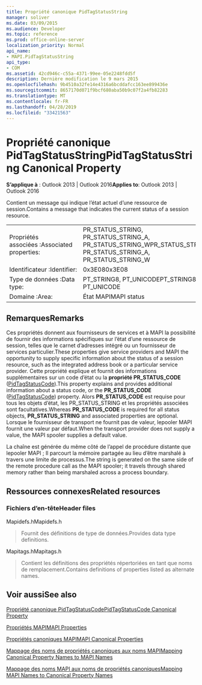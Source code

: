 ```yaml
---
title: Propriété canonique PidTagStatusString
manager: soliver
ms.date: 03/09/2015
ms.audience: Developer
ms.topic: reference
ms.prod: office-online-server
localization_priority: Normal
api_name:
- MAPI.PidTagStatusString
api_type:
- COM
ms.assetid: 42cd946c-c55a-4371-99ee-05e2248fdd5f
description: Dernière modification le 9 mars 2015
ms.openlocfilehash: 9b4510a32fe14e4316a6bcddafcc163ee899436e
ms.sourcegitcommit: 8657170d071f9bcf680aba50b9c07f2a4fb82283
ms.translationtype: MT
ms.contentlocale: fr-FR
ms.lasthandoff: 04/28/2019
ms.locfileid: "33421563"
---
```

# <a name="pidtagstatusstring-canonical-property"></a><span data-ttu-id="4fa55-103">Propriété canonique PidTagStatusString</span><span class="sxs-lookup"><span data-stu-id="4fa55-103">PidTagStatusString Canonical Property</span></span>

  
  
<span data-ttu-id="4fa55-104">**S’applique à** : Outlook 2013 | Outlook 2016</span><span class="sxs-lookup"><span data-stu-id="4fa55-104">**Applies to**: Outlook 2013 | Outlook 2016</span></span> 
  
<span data-ttu-id="4fa55-105">Contient un message qui indique l’état actuel d’une ressource de session.</span><span class="sxs-lookup"><span data-stu-id="4fa55-105">Contains a message that indicates the current status of a session resource.</span></span> 
  
|||
|:-----|:-----|
|<span data-ttu-id="4fa55-106">Propriétés associées :</span><span class="sxs-lookup"><span data-stu-id="4fa55-106">Associated properties:</span></span>  <br/> |<span data-ttu-id="4fa55-107">PR_STATUS_STRING, PR_STATUS_STRING_A, PR_STATUS_STRING_W</span><span class="sxs-lookup"><span data-stu-id="4fa55-107">PR_STATUS_STRING, PR_STATUS_STRING_A, PR_STATUS_STRING_W</span></span>  <br/> |
|<span data-ttu-id="4fa55-108">Identificateur :</span><span class="sxs-lookup"><span data-stu-id="4fa55-108">Identifier:</span></span>  <br/> |<span data-ttu-id="4fa55-109">0x3E08</span><span class="sxs-lookup"><span data-stu-id="4fa55-109">0x3E08</span></span>  <br/> |
|<span data-ttu-id="4fa55-110">Type de données :</span><span class="sxs-lookup"><span data-stu-id="4fa55-110">Data type:</span></span>  <br/> |<span data-ttu-id="4fa55-111">PT_STRING8, PT_UNICODE</span><span class="sxs-lookup"><span data-stu-id="4fa55-111">PT_STRING8, PT_UNICODE</span></span>  <br/> |
|<span data-ttu-id="4fa55-112">Domaine :</span><span class="sxs-lookup"><span data-stu-id="4fa55-112">Area:</span></span>  <br/> |<span data-ttu-id="4fa55-113">État MAPI</span><span class="sxs-lookup"><span data-stu-id="4fa55-113">MAPI status</span></span>  <br/> |
   
## <a name="remarks"></a><span data-ttu-id="4fa55-114">Remarques</span><span class="sxs-lookup"><span data-stu-id="4fa55-114">Remarks</span></span>

<span data-ttu-id="4fa55-115">Ces propriétés donnent aux fournisseurs de services et à MAPI la possibilité de fournir des informations spécifiques sur l’état d’une ressource de session, telles que le carnet d’adresses intégré ou un fournisseur de services particulier.</span><span class="sxs-lookup"><span data-stu-id="4fa55-115">These properties give service providers and MAPI the opportunity to supply specific information about the status of a session resource, such as the integrated address book or a particular service provider.</span></span> <span data-ttu-id="4fa55-116">Cette propriété explique et fournit des informations supplémentaires sur un code d’état ou la **propriété PR_STATUS_CODE** ([PidTagStatusCode](pidtagstatuscode-canonical-property.md)).</span><span class="sxs-lookup"><span data-stu-id="4fa55-116">This property explains and provides additional information about a status code, or the **PR_STATUS_CODE** ([PidTagStatusCode](pidtagstatuscode-canonical-property.md)) property.</span></span> <span data-ttu-id="4fa55-117">Alors **PR_STATUS_CODE** est requise pour tous les objets d’état,  les PR_STATUS_STRING et les propriétés associées sont facultatives.</span><span class="sxs-lookup"><span data-stu-id="4fa55-117">Whereas **PR_STATUS_CODE** is required for all status objects, **PR_STATUS_STRING** and associated properties are optional.</span></span> <span data-ttu-id="4fa55-118">Lorsque le fournisseur de transport ne fournit pas de valeur, lepooler MAPI fournit une valeur par défaut.</span><span class="sxs-lookup"><span data-stu-id="4fa55-118">When the transport provider does not supply a value, the MAPI spooler supplies a default value.</span></span> 
  
<span data-ttu-id="4fa55-119">La chaîne est générée du même côté de l’appel de procédure distante que lepooler MAPI ; Il parcourt la mémoire partagée au lieu d’être marshalé à travers une limite de processus.</span><span class="sxs-lookup"><span data-stu-id="4fa55-119">The string is generated on the same side of the remote procedure call as the MAPI spooler; it travels through shared memory rather than being marshaled across a process boundary.</span></span>
  
## <a name="related-resources"></a><span data-ttu-id="4fa55-120">Ressources connexes</span><span class="sxs-lookup"><span data-stu-id="4fa55-120">Related resources</span></span>

### <a name="header-files"></a><span data-ttu-id="4fa55-121">Fichiers d’en-tête</span><span class="sxs-lookup"><span data-stu-id="4fa55-121">Header files</span></span>

<span data-ttu-id="4fa55-122">Mapidefs.h</span><span class="sxs-lookup"><span data-stu-id="4fa55-122">Mapidefs.h</span></span>
  
> <span data-ttu-id="4fa55-123">Fournit des définitions de type de données.</span><span class="sxs-lookup"><span data-stu-id="4fa55-123">Provides data type definitions.</span></span>
    
<span data-ttu-id="4fa55-124">Mapitags.h</span><span class="sxs-lookup"><span data-stu-id="4fa55-124">Mapitags.h</span></span>
  
> <span data-ttu-id="4fa55-125">Contient les définitions des propriétés répertoriées en tant que noms de remplacement.</span><span class="sxs-lookup"><span data-stu-id="4fa55-125">Contains definitions of properties listed as alternate names.</span></span>
    
## <a name="see-also"></a><span data-ttu-id="4fa55-126">Voir aussi</span><span class="sxs-lookup"><span data-stu-id="4fa55-126">See also</span></span>



[<span data-ttu-id="4fa55-127">Propriété canonique PidTagStatusCode</span><span class="sxs-lookup"><span data-stu-id="4fa55-127">PidTagStatusCode Canonical Property</span></span>](pidtagstatuscode-canonical-property.md)


[<span data-ttu-id="4fa55-128">Propriétés MAPI</span><span class="sxs-lookup"><span data-stu-id="4fa55-128">MAPI Properties</span></span>](mapi-properties.md)
  
[<span data-ttu-id="4fa55-129">Propriétés canoniques MAPI</span><span class="sxs-lookup"><span data-stu-id="4fa55-129">MAPI Canonical Properties</span></span>](mapi-canonical-properties.md)
  
[<span data-ttu-id="4fa55-130">Mappage des noms de propriétés canoniques aux noms MAPI</span><span class="sxs-lookup"><span data-stu-id="4fa55-130">Mapping Canonical Property Names to MAPI Names</span></span>](mapping-canonical-property-names-to-mapi-names.md)
  
[<span data-ttu-id="4fa55-131">Mappage des noms MAPI aux noms de propriétés canoniques</span><span class="sxs-lookup"><span data-stu-id="4fa55-131">Mapping MAPI Names to Canonical Property Names</span></span>](mapping-mapi-names-to-canonical-property-names.md)

